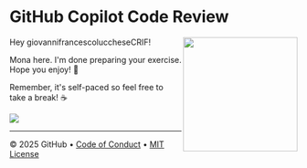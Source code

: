 # GitHub Copilot Code Review

<img src="https://octodex.github.com/images/Professortocat_v2.png" align="right" height="200px" />

Hey giovannifrancescoluccheseCRIF!

Mona here. I'm done preparing your exercise. Hope you enjoy! 💚

Remember, it's self-paced so feel free to take a break! ☕️

[![](https://img.shields.io/badge/Go%20to%20Exercise-%E2%86%92-1f883d?style=for-the-badge&logo=github&labelColor=197935)](https://github.com/giovannifrancescoluccheseCRIF/skills-copilot-code-review/issues/1)

---

&copy; 2025 GitHub &bull; [Code of Conduct](https://www.contributor-covenant.org/version/2/1/code_of_conduct/code_of_conduct.md) &bull; [MIT License](https://gh.io/mit)

